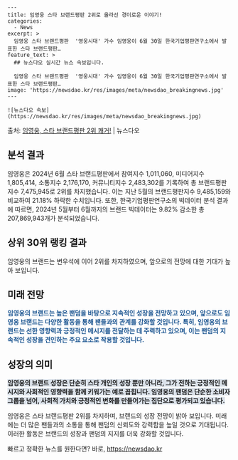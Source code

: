     ---
    title: 임영웅 스타 브랜드평판 2위로 올라선 경이로운 이야기!
    categories:
      - News
    excerpt: >
      임영웅 스타 브랜드평판  '영웅시대' 가수 임영웅이 6월 30일 한국기업평판연구소에서 발표한 스타 브랜드평판…
    feature_text: >
      ## 뉴스다오 실시간 뉴스 속보입니다.
    
      임영웅 스타 브랜드평판  '영웅시대' 가수 임영웅이 6월 30일 한국기업평판연구소에서 발표한 스타 브랜드평판…
    image: 'https://newsdao.kr/res/images/meta/newsdao_breakingnews.jpg'
    ---
    
    ![뉴스다오 속보](https://newsdao.kr/res/images/meta/newsdao_breakingnews.jpg)

<p>출처: <a href="https://newsdao.kr/4619" rel="dofollow">임영웅, 스타 브랜드평판 2위 쾌거!</a> | 뉴스다오</p>

<h2 data-ke-size="size26">분석 결과</h2>
임영웅은 2024년 6월 스타 브랜드평판에서 참여지수 1,011,060, 미디어지수 1,805,414, 소통지수 2,176,170, 커뮤니티지수 2,483,302를 기록하여 총 브랜드평판지수 7,475,945로 2위를 차지했습니다. 이는 지난 5월의 브랜드평판지수 9,485,159와 비교하여 21.18% 하락한 수치입니다. 또한, 한국기업평판연구소의 빅데이터 분석 결과에 따르면, 2024년 5월부터 6월까지의 브랜드 빅데이터는 9.82% 감소한 총 207,869,943개가 분석되었습니다.

<h2 data-ke-size="size26">상위 30위 랭킹 결과</h2>
임영웅의 브랜드는 변우석에 이어 2위를 차지하였으며, 앞으로의 전망에 대한 기대가 높아 보입니다.

<h2 data-ke-size="size26">미래 전망</h2>
<b><span style="color: #1a5490;">임영웅의 브랜드는 높은 팬덤을 바탕으로 지속적인 성장을 전망하고 있으며, 앞으로도 임영웅 브랜드는 다양한 활동을 통해 팬들과의 관계를 강화할 것입니다. 특히, 임영웅의 브랜드는 선한 영향력과 긍정적인 메시지를 전달하는 데 주력하고 있으며, 이는 팬덤의 지속적인 성장을 견인하는 주요 요소로 작용할 것입니다.</span></b>

<h2 data-ke-size="size26">성장의 의미</h2>
<b><span style="background-color: #21538527;">임영웅의 브랜드 성장은 단순히 스타 개인의 성장 뿐만 아니라, 그가 전하는 긍정적인 메시지와 사회적인 영향력을 함께 키워가는 예로 꼽힙니다. 임영웅의 팬덤은 단순한 소비자 그룹을 넘어, 사회적 가치와 긍정적인 변화를 만들어가는 집단으로 평가되고 있습니다.</span></b>

임영웅은 스타 브랜드평판 2위를 차지하며, 브랜드의 성장 전망이 밝아 보입니다. 미래에는 더 많은 팬들과의 소통을 통해 팬덤의 신뢰도와 강력함을 높일 것으로 기대됩니다. 이러한 활동은 브랜드의 성장과 팬덤의 지지를 더욱 강화할 것입니다. 

빠르고 정확한 뉴스를 원한다면? 바로, <a href="https://newsdao.kr" rel="dofollow">https://newsdao.kr</a>


    
